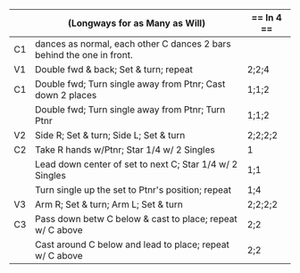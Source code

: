 ||(Longways for as Many as Will) | == In 4 == |
|-----|----|-----|
|C1| dances as normal, each other C dances 2 bars behind the one in front.||
|V1| Double fwd & back; Set & turn; repeat |2;2;4|
|C1| Double fwd; Turn single away from Ptnr; Cast down 2 places |1;1;2|
||Double fwd; Turn single away from Ptnr; Turn Ptnr |1;1;2|
|V2| Side R; Set & turn; Side L; Set & turn |2;2;2;2|
|C2| Take R hands w/Ptnr; Star 1/4 w/ 2 Singles |1|
||Lead down center of set to next C; Star 1/4 w/ 2 Singles |1;1|
||Turn single up the set to Ptnr's position; repeat |1;4|
|V3| Arm R; Set & turn; Arm L; Set & turn |2;2;2;2|
|C3| Pass down betw C below & cast to place; repeat w/ C above |2;2|
||Cast around C below and lead to place; repeat w/ C above |2;2|
